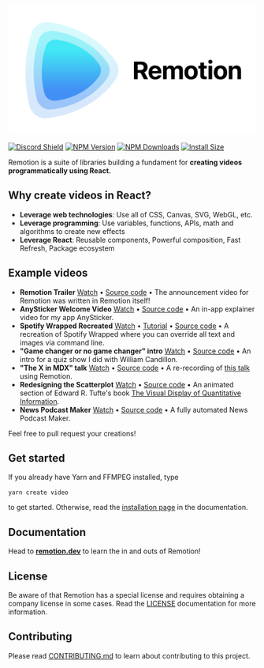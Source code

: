 <p align="center">
  <a href="https://github.com/JonnyBurger/remotion-logo">
    <img src="https://github.com/JonnyBurger/remotion-logo/raw/main/withtitle/element-0.png">
  </a>
</p>

[![Discord Shield](https://discordapp.com/api/guilds/809501355504959528/widget.png?style=shield)](https://discord.gg/6VzzNDwUwV)
[![NPM Version](http://img.shields.io/npm/v/remotion.svg?style=flat)](https://www.npmjs.org/package/remotion)
[![NPM Downloads](https://img.shields.io/npm/dm/remotion.svg?style=flat)](https://npmcharts.com/compare/remotion?minimal=true)
[![Install Size](https://packagephobia.now.sh/badge?p=remotion)](https://packagephobia.now.sh/result?p=remotion)

Remotion is a suite of libraries building a fundament for **creating videos programmatically using React.**

## Why create videos in React?

- **Leverage web technologies**: Use all of CSS, Canvas, SVG, WebGL, etc.
- **Leverage programming**: Use variables, functions, APIs, math and algorithms to create new effects
- **Leverage React**: Reusable components, Powerful composition, Fast Refresh, Package ecosystem

## Example videos

- **Remotion Trailer** [Watch](https://www.youtube.com/watch?v=gwlDorikqgY) • [Source code](https://github.com/JonnyBurger/remotion-trailer) • The announcement video for Remotion was written in Remotion itself!
- **AnySticker Welcome Video** [Watch](https://www.youtube.com/watch?v=Y0SNPeTz09w) • [Source code](https://github.com/JonnyBurger/anysticker-tutorials) • An in-app explainer video for my app AnySticker.
- **Spotify Wrapped Recreated** [Watch](https://twitter.com/JNYBGR/status/1360269270526136320) • [Tutorial](https://www.youtube.com/watch?v=I-y_5H9-3gk) • [Source code](https://github.com/JonnyBurger/remotion-wrapped) • A recreation of Spotify Wrapped where you can override all text and images via command line.
- **"Game changer or no game changer" intro** [Watch](https://youtu.be/ga_xAZo9m7k?t=61) • [Source code](https://github.com/JonnyBurger/gamechanger-or-no-gamechanger-intro) • An intro for a quiz show I did with William Candillon.
- **"The X in MDX" talk** [Watch](https://twitter.com/pomber/status/1359556846688886789) • [Source code](https://github.com/pomber/record-talk-with-remotion) • A re-recording of [this talk](https://www.youtube.com/watch?v=xEu3t-KJVVg) using Remotion.
- **Redesigning the Scatterplot** [Watch](https://twitter.com/BrooksLybrand/status/1371547875109445635) • [Source code](https://github.com/brookslybrand/redesigning-scatterplots) • An animated section of Edward R. Tufte's book [The Visual Display of Quantitative Information](https://www.amazon.com/Visual-Display-Quantitative-Information/dp/0961392142/ref=sr_1_1?crid=3HQZSBUUROV09&dchild=1&keywords=the+visual+display+of+quantitative+information&qid=1615907320&sprefix=the+visual+disp%2Caps%2C190&sr=8-1).
- **News Podcast Maker** [Watch](https://www.youtube.com/watch?v=Mwo5iNlWryg) • [Source code](https://github.com/FelippeChemello/podcast-maker/) • A fully automated News Podcast Maker.

Feel free to pull request your creations!

## Get started

If you already have Yarn and FFMPEG installed, type

```console
yarn create video
```

to get started. Otherwise, read the [installation page](https://www.remotion.dev/docs/) in the documentation.

## Documentation

Head to [**remotion.dev**](https://www.remotion.dev) to learn the in and outs of Remotion!

## License

Be aware of that Remotion has a special license and requires obtaining a company license in some cases. Read the [LICENSE](LICENSE.md) documentation for more information.

## Contributing

Please read [CONTRIBUTING.md](CONTRIBUTING.md) to learn about contributing to this project.
